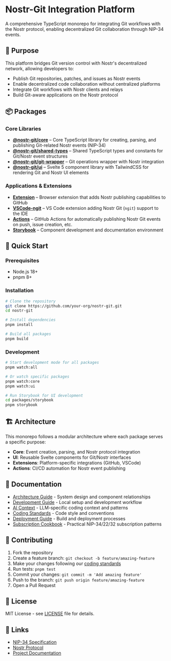 # Nostr-Git Integration Platform

A comprehensive TypeScript monorepo for integrating Git workflows with the Nostr protocol, enabling decentralized Git collaboration through NIP-34 events.

## 🎯 Purpose

This platform bridges Git version control with Nostr's decentralized network, allowing developers to:
- Publish Git repositories, patches, and issues as Nostr events
- Enable decentralized code collaboration without centralized platforms
- Integrate Git workflows with Nostr clients and relays
- Build Git-aware applications on the Nostr protocol

## 📦 Packages

### Core Libraries
- **[@nostr-git/core](packages/core/)** – Core TypeScript library for creating, parsing, and publishing Git-related Nostr events (NIP-34)
- **[@nostr-git/shared-types](packages/shared-types/)** – Shared TypeScript types and constants for Git/Nostr event structures
- **[@nostr-git/git-wrapper](packages/git-wrapper/)** – Git operations wrapper with Nostr integration
- **[@nostr-git/ui](packages/ui/)** – Svelte 5 component library with TailwindCSS for rendering Git and Nostr UI elements

### Applications & Extensions
- **[Extension](packages/extension/)** – Browser extension that adds Nostr publishing capabilities to GitHub
- **[VSCode-ngit](packages/vscode-ngit/)** – VS Code extension adding Nostr Git (`ngit`) support to the IDE
- **[Actions](packages/actions/)** – GitHub Actions for automatically publishing Nostr Git events on push, issue creation, etc.
- **[Storybook](packages/storybook/)** – Component development and documentation environment

## 🚀 Quick Start

### Prerequisites
- Node.js 18+
- pnpm 8+

### Installation
```bash
# Clone the repository
git clone https://github.com/your-org/nostr-git.git
cd nostr-git

# Install dependencies
pnpm install

# Build all packages
pnpm build
```

### Development
```bash
# Start development mode for all packages
pnpm watch:all

# Or watch specific packages
pnpm watch:core
pnpm watch:ui

# Run Storybook for UI development
cd packages/storybook
pnpm storybook
```

## 🏗️ Architecture

This monorepo follows a modular architecture where each package serves a specific purpose:

- **Core**: Event creation, parsing, and Nostr protocol integration
- **UI**: Reusable Svelte components for Git/Nostr interfaces
- **Extensions**: Platform-specific integrations (GitHub, VSCode)
- **Actions**: CI/CD automation for Nostr event publishing

## 📖 Documentation

- [Architecture Guide](ARCHITECTURE.md) - System design and component relationships
- [Development Guide](DEVELOPMENT.md) - Local setup and development workflow
- [AI Context](AI_CONTEXT.md) - LLM-specific coding context and patterns
- [Coding Standards](CODING_STANDARDS.md) - Code style and conventions
- [Deployment Guide](DEPLOYMENT.md) - Build and deployment processes
- [Subscription Cookbook](docs/subscription-cookbook.md) - Practical NIP-34/22/32 subscription patterns

## 🤝 Contributing

1. Fork the repository
2. Create a feature branch: `git checkout -b feature/amazing-feature`
3. Make your changes following our [coding standards](CODING_STANDARDS.md)
4. Run tests: `pnpm test`
5. Commit your changes: `git commit -m 'Add amazing feature'`
6. Push to the branch: `git push origin feature/amazing-feature`
7. Open a Pull Request

## 📄 License

MIT License - see [LICENSE](LICENSE) file for details.

## 🔗 Links

- [NIP-34 Specification](https://github.com/nostr-protocol/nips/blob/master/34.md)
- [Nostr Protocol](https://nostr.com/)
- [Project Documentation](docs/)
